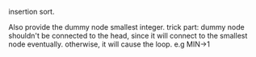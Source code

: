 insertion sort.

Also provide the dummy node smallest integer.
trick part: dummy node shouldn't be connected to the head, since it will connect to the smallest node eventually. otherwise, it will cause the loop. e.g MIN->1


